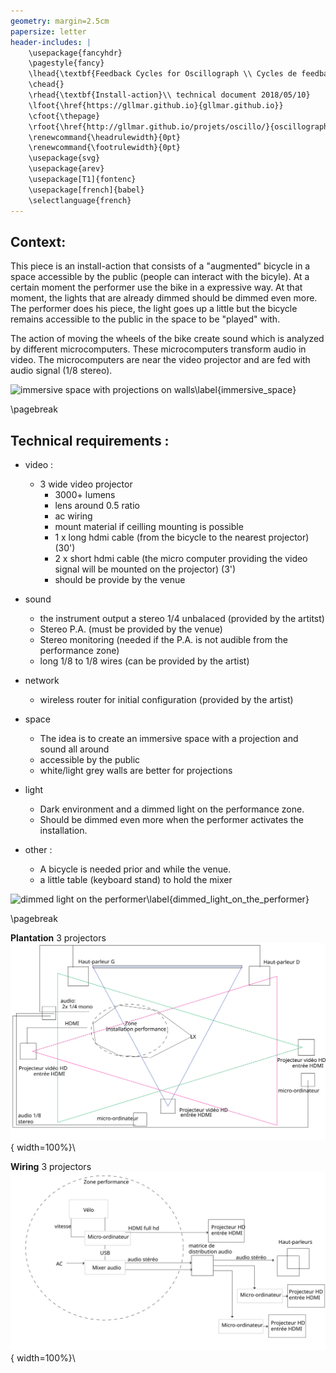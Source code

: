 ```yaml
---
geometry: margin=2.5cm
papersize: letter
header-includes: |
    \usepackage{fancyhdr}
    \pagestyle{fancy}
	\lhead{\textbf{Feedback Cycles for Oscillograph \\ Cycles de feedback pour Oscillographe}}
	\chead{}
	\rhead{\textbf{Install-action}\\ technical document 2018/05/10}
	\lfoot{\href{https://gllmar.github.io}{gllmar.github.io}}
	\cfoot{\thepage}
	\rfoot{\href{http://gllmar.github.io/projets/oscillo/}{oscillographe}}
	\renewcommand{\headrulewidth}{0pt}
	\renewcommand{\footrulewidth}{0pt}
	\usepackage{svg}
    \usepackage{arev}
	\usepackage[T1]{fontenc}
	\usepackage[french]{babel}
	\selectlanguage{french}
---
```


## Context:
This piece is an install-action that consists of a "augmented" bicycle in a space accessible by the public (people can interact with the bicyle). At a certain moment the performer use the bike in a expressive way. At that moment, the lights that are already dimmed should be dimmed even more. The performer does his piece, the light goes up a little but the bicycle remains accessible to the public in the space to be "played" with.  

The action of moving the wheels of the bike create sound which is analyzed by different microcomputers. These microcomputers transform audio in video. The microcomputers are near the video projector and are fed with audio signal (1/8 stereo).

![immersive space with projections on walls\label{immersive_space}](../../b_9.jpg)



 \pagebreak

## Technical requirements : 

* video :
	* 3 wide video projector 
		* 3000+ lumens
		* lens around 0.5 ratio 
		* ac wiring
		* mount material if ceilling mounting is possible
		* 1 x long hdmi cable (from the bicycle to the nearest projector) (30')
		* 2 x short hdmi cable (the micro computer providing the video signal will be mounted on the projector) (3')
		* should be provide by the venue

* sound 
	* the instrument output a stereo 1/4 unbalaced (provided by the artitst)
	* Stereo P.A. (must be provided by the venue)
	* Stereo monitoring (needed if the P.A. is not audible from the performance zone)
	* long 1/8 to 1/8 wires (can be provided by the artist)

* network
	* wireless router for initial configuration (provided by the artist)

* space 
	* The idea is to create an immersive space with a projection and sound all around
	* accessible by the public
	* white/light grey walls are better for projections 

* light 
	* Dark environment and a dimmed light on the performance zone. 
	* Should be dimmed even more when the performer activates the installation. 

* other :
	* A bicycle is needed prior and while the venue.
	* a little table (keyboard stand) to hold the mixer  

![dimmed light on the performer\label{dimmed_light_on_the_performer}](../../hexa_1.jpg)


\pagebreak

**Plantation** 3 projectors \
![plantation.svg](o3_plantation.svg){ width=100%}\

**Wiring** 3 projectors \
![branchements.svg](o3_branchements.svg){ width=100%}\



